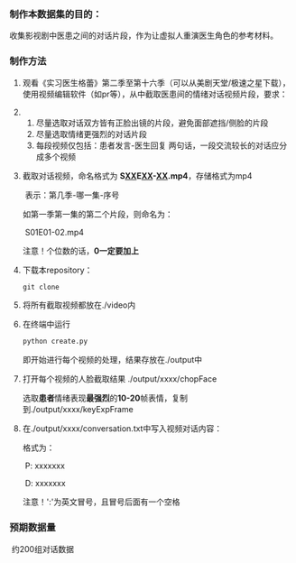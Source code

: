 ### 制作本数据集的目的：

收集影视剧中医患之间的对话片段，作为让虚拟人重演医生角色的参考材料。



### 制作方法

1. 观看《实习医生格蕾》第二季至第十六季（可以从美剧天堂/极速之星下载），使用视频编辑软件（如pr等），从中截取医患间的情绪对话视频片段，要求：

2. 1. 尽量选取对话双方皆有正脸出镜的片段，避免面部遮挡/侧脸的片段
   2. 尽量选取情绪更强烈的对话片段
   3. 每段视频仅包括：患者发言-医生回复 两句话，一段交流较长的对话应分成多个视频

3. 截取对话视频，命名格式为 **S<u>XX</u>E<u>XX</u>-<u>XX</u>.mp4**，存储格式为mp4

   ​							表示：第几季-哪一集-序号

   如第一季第一集的第二个片段，则命名为：

   ​		S01E01-02.mp4

   注意！个位数的话，**0一定要加上**

4. 下载本repository：

   ```cmd
   git clone 
   ```

5. 将所有截取视频都放在./video内

6. 在终端中运行

   ```python
   python create.py
   ```

   即开始进行每个视频的处理，结果存放在./output中

4. 打开每个视频的人脸截取结果     ./output/xxxx/chopFace

   选取**患者**情绪表现**最强烈**的**10-20**帧表情，复制到./output/xxxx/keyExpFrame

5. 在./output/xxxx/conversation.txt中写入视频对话内容：

   格式为：

   ​		P: xxxxxxx

   ​		D: xxxxxxx

   注意！':'为英文冒号，且冒号后面有一个空格



### 预期数据量

​	约200组对话数据